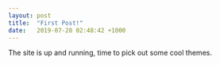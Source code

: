 ```yaml
---
layout: post
title:  "First Post!"
date:   2019-07-28 02:48:42 +1000
---
```


The site is up and running, time to pick out some cool themes.
